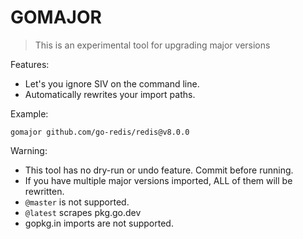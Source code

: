 # GOMAJOR

> This is an experimental tool for upgrading major versions

Features:

* Let's you ignore SIV on the command line.
* Automatically rewrites your import paths.

Example:

```
gomajor github.com/go-redis/redis@v8.0.0
```

Warning:

* This tool has no dry-run or undo feature. Commit before running.
* If you have multiple major versions imported, ALL of them will be rewritten.
* `@master` is not supported.
* `@latest` scrapes pkg.go.dev
* gopkg.in imports are not supported.
